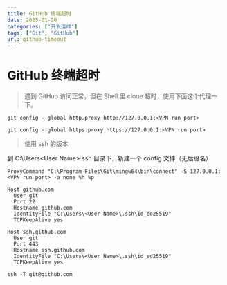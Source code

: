 ```yaml
---
title: GitHub 终端超时
date: 2025-01-20
categories: ["开发运维"]
tags: ["Git", "GitHub"]
url: github-timeout
---
```


<!--more-->

# GitHub 终端超时

> 遇到 GitHub 访问正常，但在 Shell 里 clone 超时，使用下面这个代理一下。

```
git config --global http.proxy http://127.0.0.1:<VPN run port>
```

```
git config --global https.proxy https://127.0.0.1:<VPN run port>
```

> 使用 ssh 的版本

到 C:\Users\<User Name>\.ssh 目录下，新建一个 config 文件（无后缀名）

```
ProxyCommand "C:\Program Files\Git\mingw64\bin\connect" -S 127.0.0.1:<VPN run port> -a none %h %p

Host github.com
  User git
  Port 22
  Hostname github.com
  IdentityFile "C:\Users\<User Name>\.ssh\id_ed25519"
  TCPKeepAlive yes

Host ssh.github.com
  User git
  Port 443
  Hostname ssh.github.com
  IdentityFile "C:\Users\<User Name>\.ssh\id_ed25519"
  TCPKeepAlive yes
```

```
ssh -T git@github.com
```
